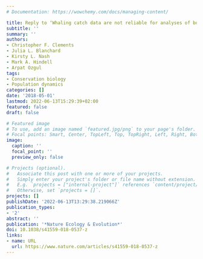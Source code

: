 ```yaml
---
# Documentation: https://wowchemy.com/docs/managing-content/

title: Reply to ‘Whaling catch data are not reliable for analyses of body size shifts’
subtitle: ''
summary: ''
authors:
- Christopher F. Clements
- Julia L. Blanchard
- Kirsty L. Nash
- Mark A. Hindell
- Arpat Ozgul
tags:
- Conservation biology
- Population dynamics
categories: []
date: '2018-05-01'
lastmod: 2022-06-13T15:29:39+02:00
featured: false
draft: false

# Featured image
# To use, add an image named `featured.jpg/png` to your page's folder.
# Focal points: Smart, Center, TopLeft, Top, TopRight, Left, Right, BottomLeft, Bottom, BottomRight.
image:
  caption: ''
  focal_point: ''
  preview_only: false

# Projects (optional).
#   Associate this post with one or more of your projects.
#   Simply enter your project's folder or file name without extension.
#   E.g. `projects = ["internal-project"]` references `content/project/deep-learning/index.md`.
#   Otherwise, set `projects = []`.
projects: []
publishDate: '2022-06-13T13:29:38.219066Z'
publication_types:
- '2'
abstract: ''
publication: '*Nature Ecology & Evolution*'
doi: 10.1038/s41559-018-0537-z
links:
- name: URL
  url: https://www.nature.com/articles/s41559-018-0537-z
---
```

